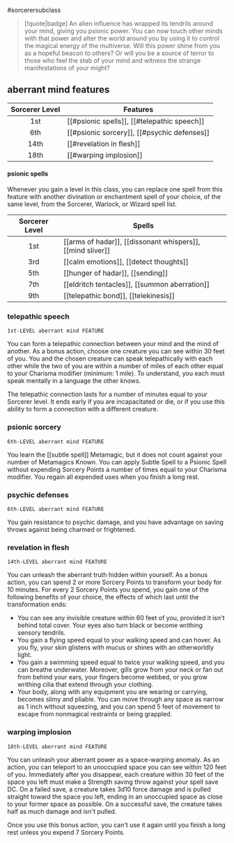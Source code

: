 #sorcerersubclass

> [!quote|badge] 
> An alien influence has wrapped its tendrils around your mind, giving you psionic power. You can now touch other minds with that power and alter the world around you by using it to control the magical energy of the multiverse. Will this power shine from you as a hopeful beacon to others? Or will you be a source of terror to those who feel the stab of your mind and witness the strange manifestations of your might?
## aberrant mind features
| **Sorcerer Level** | **Features**                                |
| :----------------: | ------------------------------------------- |
|        1st         | [[#psionic spells]], [[#telepathic speech]] |
|        6th         | [[#psionic sorcery]], [[#psychic defenses]] |
|        14th        | [[#revelation in flesh]]                    |
|        18th        | [[#warping implosion]]                      |
#### psionic spells
Whenever you gain a level in this class, you can replace one spell from this feature with another divination or enchantment spell of your choice, of the same level, from the Sorcerer, Warlock, or Wizard spell list.

| **Sorcerer Level** | **Spells**                                                 |
| :----------------: | ---------------------------------------------------------- |
|        1st         | [[arms of hadar]], [[dissonant whispers]], [[mind sliver]] |
|        3rd         | [[calm emotions]], [[detect thoughts]]                     |
|        5th         | [[hunger of hadar]], [[sending]]                           |
|        7th         | [[eldritch tentacles]], [[summon aberration]]              |
|        9th         | [[telepathic bond]], [[telekinesis]]                       |
### telepathic speech
`1st-LEVEL aberrant mind FEATURE`

You can form a telepathic connection between your mind and the mind of another. As a bonus action, choose one creature you can see within 30 feet of you. You and the chosen creature can speak telepathically with each other while the two of you are within a number of miles of each other equal to your Charisma modifier (minimum: 1 mile). To understand, you each must speak mentally in a language the other knows.

The telepathic connection lasts for a number of minutes equal to your Sorcerer level. It ends early if you are incapacitated or die, or if you use this ability to form a connection with a different creature.
### psionic sorcery
`6th-LEVEL aberrant mind FEATURE`

You learn the [[subtle spell]] Metamagic, but it does not count against your number of Metamagics Known. You can apply Subtle Spell to a Psionic Spell without expending Sorcery Points a number of times equal to your Charisma modifier. You regain all expended uses when you finish a long rest.
### psychic defenses
`6th-LEVEL aberrant mind FEATURE`

You gain resistance to psychic damage, and you have advantage on saving throws against being charmed or frightened.
### revelation in flesh
`14th-LEVEL aberrant mind FEATURE`

You can unleash the aberrant truth hidden within yourself. As a bonus action, you can spend 2 or more Sorcery Points to transform your body for 10 minutes. For every 2 Sorcery Points you spend, you gain one of the following benefits of your choice, the effects of which last until the transformation ends:
- You can see any invisible creature within 60 feet of you, provided it isn't behind total cover. Your eyes also turn black or become writhing sensory tendrils.
- You gain a flying speed equal to your walking speed and can hover. As you fly, your skin glistens with mucus or shines with an otherworldly light.
- You gain a swimming speed equal to twice your walking speed, and you can breathe underwater. Moreover, gills grow from your neck or fan out from behind your ears, your fingers become webbed, or you grow writhing cilia that extend through your clothing.
- Your body, along with any equipment you are wearing or carrying, becomes slimy and pliable. You can move through any space as narrow as 1 inch without squeezing, and you can spend 5 feet of movement to escape from nonmagical restraints or being grappled.
### warping implosion
`18th-LEVEL aberrant mind FEATURE`

You can unleash your aberrant power as a space-warping anomaly. As an action, you can teleport to an unoccupied space you can see within 120 feet of you. Immediately after you disappear, each creature within 30 feet of the space you left must make a Strength saving throw against your spell save DC. On a failed save, a creature takes 3d10 force damage and is pulled straight toward the space you left, ending in an unoccupied space as close to your former space as possible. On a successful save, the creature takes half as much damage and isn't pulled.

Once you use this bonus action, you can't use it again until you finish a long rest unless you expend 7 Sorcery Points.
